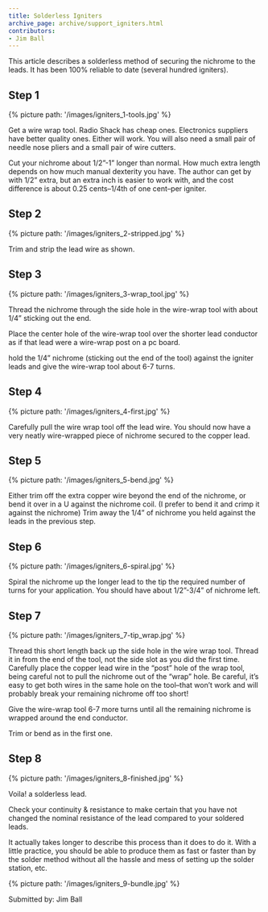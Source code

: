 ```yaml
---
title: Solderless Igniters
archive_page: archive/support_igniters.html
contributors:
- Jim Ball
---
```

This article describes a solderless method of securing the nichrome to the leads.
It has been 100% reliable to date (several hundred igniters).

## Step 1
{% picture path: '/images/igniters_1-tools.jpg' %}

Get a wire wrap tool.
Radio Shack has cheap ones.
Electronics suppliers have better quality ones.
Either will work.
You will also need a small pair of needle nose pliers and a small pair of wire cutters.

Cut your nichrome about 1/2”-1” longer than normal.
How much extra length depends on how much manual dexterity you have.
The author can get by with 1/2” extra, but an extra inch is easier to work with, and the cost difference is about 0.25 cents–1/4th of one cent–per igniter.

## Step 2
{% picture path: '/images/igniters_2-stripped.jpg' %}

Trim and strip the lead wire as shown.

## Step 3
{% picture path: '/images/igniters_3-wrap_tool.jpg' %}

Thread the nichrome through the side hole in the wire-wrap tool with about 1/4” sticking out the end.

Place the center hole of the wire-wrap tool over the shorter lead conductor as if that lead were a wire-wrap post on a pc board.

hold the 1/4” nichrome (sticking out the end of the tool) against the igniter leads and give the wire-wrap tool about 6-7 turns.

## Step 4
{% picture path: '/images/igniters_4-first.jpg' %}

Carefully pull the wire wrap tool off the lead wire.
You should now have a very neatly wire-wrapped piece of nichrome secured to the copper lead.

## Step 5
{% picture path: '/images/igniters_5-bend.jpg' %}

Either trim off the extra copper wire beyond the end of the nichrome, or bend it over in a U against the nichrome coil.
(I prefer to bend it and crimp it against the nichrome) Trim away the 1/4” of nichrome you held against the leads in the previous step.

## Step 6
{% picture path: '/images/igniters_6-spiral.jpg' %}

Spiral the nichrome up the longer lead to the tip the required number of turns for your application.
You should have about 1/2”-3/4” of nichrome left.

## Step 7
{% picture path: '/images/igniters_7-tip_wrap.jpg' %}

Thread this short length back up the side hole in the wire wrap tool.
Thread it in from the end of the tool, not the side slot as you did the first time.
Carefully place the copper lead wire in the “post” hole of the wrap tool, being careful not to pull the nichrome out of the “wrap” hole.
Be careful, it’s easy to get both wires in the same hole on the tool–that won’t work and will probably break your remaining nichrome off too short!

Give the wire-wrap tool 6-7 more turns until all the remaining nichrome is wrapped around the end conductor.

Trim or bend as in the first one.

## Step 8
{% picture path: '/images/igniters_8-finished.jpg' %}

Voila! a solderless lead.

Check your continuity & resistance to make certain that you have not changed the nominal resistance of the lead compared to your soldered leads.

It actually takes longer to describe this process than it does to do it.
With a little practice, you should be able to produce them as fast or faster than by the solder method without all the hassle and mess of setting up the solder station, etc.

{% picture path: '/images/igniters_9-bundle.jpg' %}

Submitted by: Jim Ball
